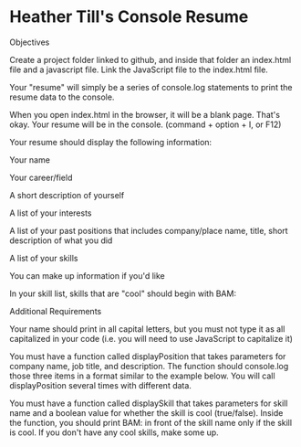 # Heather Till's Console Resume

Objectives



Create a project folder linked to github, and inside that folder an index.html file and a javascript file. Link the JavaScript file to the index.html file.


Your "resume" will simply be a series of console.log statements to print the resume data to the console.


When you open index.html in the browser, it will be a blank page. That's okay. Your resume will be in the console. (command + option + I, or F12)


Your resume should display the following information:

Your name

Your career/field

A short description of yourself

A list of your interests

A list of your past positions that includes company/place name, title, short description of what you did

A list of your skills


You can make up information if you'd like


In your skill list, skills that are "cool" should begin with BAM:



Additional Requirements


Your name should print in all capital letters, but you must not type it as all capitalized in your code (i.e. you will need to use JavaScript to capitalize it)


You must have a function called displayPosition that takes parameters for company name, job title, and description. The function should console.log those three items in a format similar to the example below. You will call displayPosition several times with different data.


You must have a function called displaySkill that takes parameters for skill name and a boolean value for whether the skill is cool (true/false). Inside the function, you should print BAM: in front of the skill name only if the skill is cool. If you don't have any cool skills, make some up.
